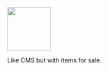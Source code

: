
<img src="http://MetaBake.github.io/mbakeDocs/logo.jpg" width="100">

Like CMS but with items for sale.

